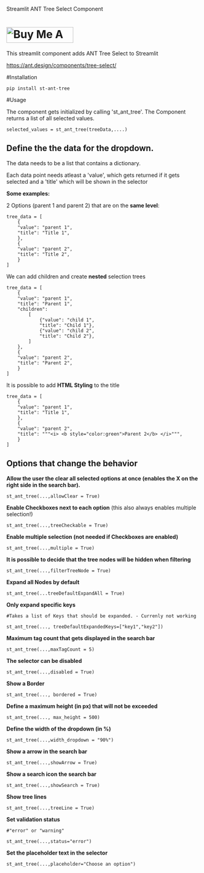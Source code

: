 Streamlit ANT Tree Select Component

<a href="https://buymeacoffee.com/flucas" target="_blank"><img src="https://cdn.buymeacoffee.com/buttons/default-orange.png" alt="Buy Me A Coffee" height="41" width="174"></a>
===

This streamlit component adds ANT Tree Select to Streamlit

https://ant.design/components/tree-select/

#Installation

    pip install st-ant-tree

#Usage

The component gets initialized by calling 'st_ant_tree'. The Component returns a list of all selected values.

    selected_values = st_ant_tree(treeData,....)

## Define the the data for the dropdown. 

The data needs to be a list that contains a dictionary. 

Each data point needs atleast a 'value', which gets returned if it gets selected and a 'title' which will be shown in the selector

**Some examples:**

2 Options (parent 1 and parent 2) that are on the **same level**:

    tree_data = [
        {
        "value": "parent 1",
        "title": "Title 1",
        },
        {
        "value": "parent 2",
        "title": "Title 2",
        }
    ]

We can add children and create **nested** selection trees

    tree_data = [
        {
        "value": "parent 1",
        "title": "Parent 1",
        "children": 
            [
                {"value": "child 1",
                "title": "Child 1"},
                {"value": "child 2",
                "title": "Child 2"},
            ]
        },
        {
        "value": "parent 2",
        "title": "Parent 2",
        }
    ]


It is possible to add **HTML Styling** to the title

    tree_data = [
        {
        "value": "parent 1",
        "title": "Title 1",
        },
        {
        "value": "parent 2",
        "title": """<i> <b style="color:green">Parent 2</b> </i>""",
        }
    ]

## Options that change the behavior

**Allow the user the clear all selected options at once (enables the X on the right side in the search bar).**

    st_ant_tree(...,allowClear = True)




**Enable Checkboxes next to each option** (this also always enables multiple selection!)

    st_ant_tree(...,treeCheckable = True)


**Enable multiple selection (not needed if Checkboxes are enabled)**

    st_ant_tree(...,multiple = True)

**It is possible to decide that the tree nodes will be hidden when filtering** 

    st_ant_tree(...,filterTreeNode = True)

**Expand all Nodes by default**

    st_ant_tree(...treeDefaultExpandAll = True)

**Only expand specific keys**

    #Takes a list of Keys that should be expanded. - Currenly not working

    st_ant_tree(..., treeDefaultExpandedKeys=["key1","key2"])


**Maximum tag count that gets displayed in the search bar**

    st_ant_tree(...,maxTagCount = 5)

**The selector can be disabled**

    st_ant_tree(...,disabled = True)

**Show a Border**

    st_ant_tree(..., bordered = True)

**Define a maximum height (in px) that will not be exceeded**

    st_ant_tree(..., max_height = 500)

**Define the width of the dropdown (in %)**

    st_ant_tree(...,width_dropdown = "90%")

**Show a arrow in the search bar**

    st_ant_tree(...,showArrow = True)

**Show a search icon the search bar**

    st_ant_tree(...,showSearch = True)

**Show tree lines**

    st_ant_tree(...,treeLine = True)

**Set validation status**
    
    #"error" or "warning"

    st_ant_tree(...,status="error")

**Set the placeholder text in the selector**

    st_ant_tree(...,placeholder="Choose an option")









